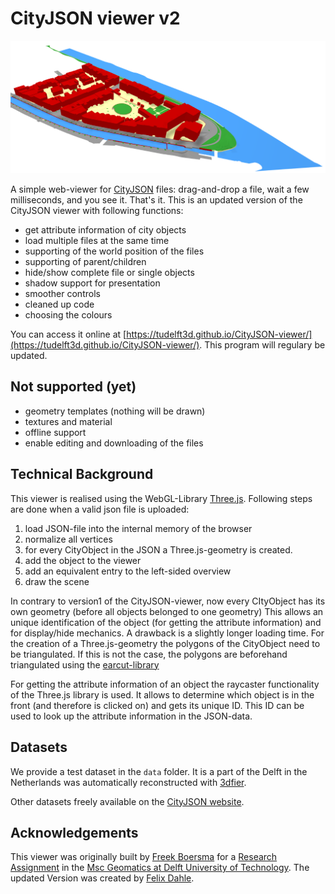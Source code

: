 # CityJSON viewer v2

![CityJSON example](readme/example_Delft.PNG?raw=true "")

A simple web-viewer for [CityJSON](https://www.cityjson.org) files: drag-and-drop a file, wait a few milliseconds, and you see it. That's it. This is an updated version of the CityJSON viewer with following functions:

  - get attribute information of city objects
  - load multiple files at the same time
  - supporting of the world position of the files
  - supporting of parent/children
  - hide/show complete file or single objects
  - shadow support for presentation
  - smoother controls
  - cleaned up code
  - choosing the colours

You can access it online at [https://tudelft3d.github.io/CityJSON-viewer/](https://tudelft3d.github.io/CityJSON-viewer/). This program will regulary be updated.

## Not supported (yet)

  - geometry templates (nothing will be drawn)
  - textures and material
  - offline support
  - enable editing and downloading of the files

## Technical Background

This viewer is realised using the WebGL-Library [Three.js](https://threejs.org/). Following steps are done when a valid json file is uploaded:

  1) load JSON-file into the internal memory of the browser
  2) normalize all vertices
  3) for every CityObject in the JSON a Three.js-geometry is created. 
  4) add the object to the viewer
  5) add an equivalent entry to the left-sided overview
  6) draw the scene
 
In contrary to version1 of the CityJSON-viewer, now every CItyObject has its own geometry (before all objects belonged to one geometry) This allows an unique identification of the object (for getting the attribute information) and for display/hide mechanics. A drawback is a slightly longer loading time. For the creation of a Three.js-geometry the polygons of the CityObject need to be triangulated. If this is not the case, the polygons are beforehand triangulated using the [earcut-library](https://github.com/mapbox/earcut)  

For getting the attribute information of an object the raycaster functionality of the Three.js library is used. It allows to determine which object is in the front (and therefore is clicked on) and gets its unique ID. This ID can be used to look up the attribute information in the JSON-data.

## Datasets

We provide a test dataset in the `data` folder.
It is a part of the Delft in the Netherlands was automatically reconstructed with [3dfier](https://github.com/tudelft3d/3dfier).

Other datasets freely available on the [CityJSON website](https://www.cityjson.org/en/0.9/datasets/).


## Acknowledgements

This viewer was originally built by [Freek Boersma](https://github.com/fhb1990) for a [Research Assignment](https://3d.bk.tudelft.nl/courses/geo5010/) in the [Msc Geomatics at Delft University of Technology](geomatics.tudelft.nl). The updated Version was created by [Felix Dahle](https://github.com/fdahle).
